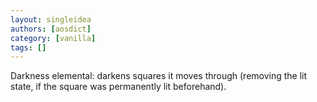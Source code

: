 ```yaml
---
layout: singleidea
authors: [aosdict]
category: [vanilla]
tags: []
---
```

Darkness elemental: darkens squares it moves through (removing the lit state, if the square was permanently lit beforehand).

